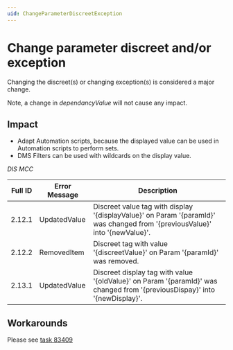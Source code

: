 ```yaml
---
uid: ChangeParameterDiscreetException
---
```


# Change parameter discreet and/or exception

Changing the discreet(s) or changing exception(s) is considered a major change.

Note, a change in *dependancyValue* will not cause any impact.

## Impact

- Adapt Automation scripts, because the displayed value can be used in Automation scripts to perform sets.
- DMS Filters can be used with wildcards on the display value.

*DIS MCC*

| Full ID | Error Message | Description |
|---------|---------------|-------------|
| 2.12.1  | UpdatedValue | Discreet value tag with display '{displayValue}' on Param '{paramId}' was changed from '{previousValue}' into '{newValue}'. |
| 2.12.2  | RemovedItem | Discreet tag with value '{discreetValue}' on Param '{paramId}' was removed. |
| 2.13.1  | UpdatedValue | Discreet display tag with value '{oldValue}' on Param '{paramId}' was changed from '{previousDispay}' into '{newDisplay}'. |

## Workarounds

Please see [task 83409](https://dcp.skyline.be/Lists/Tasks/DispForm.aspx?ID=83409)

